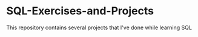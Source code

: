 # SQL-Exercises-and-Projects
This repository contains several projects that I've done while learning SQL
